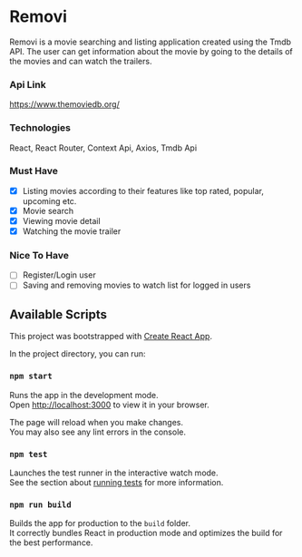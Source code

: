 # Removi

Removi is a movie searching and listing application created using the Tmdb API. The user can get information about the movie by going to the details of the movies and can watch the trailers.

### Api Link

https://www.themoviedb.org/


### Technologies

React, React Router, Context Api, Axios, Tmdb Api

### Must Have

- [x] Listing movies according to their features like top rated, popular, upcoming etc.
- [x] Movie search
- [x] Viewing movie detail
- [x] Watching the movie trailer

### Nice To Have

- [ ] Register/Login user
- [ ] Saving and removing movies to watch list for logged in users

## Available Scripts

This project was bootstrapped with [Create React App](https://github.com/facebook/create-react-app).

In the project directory, you can run:

### `npm start`

Runs the app in the development mode.\
Open [http://localhost:3000](http://localhost:3000) to view it in your browser.

The page will reload when you make changes.\
You may also see any lint errors in the console.

### `npm test`

Launches the test runner in the interactive watch mode.\
See the section about [running tests](https://facebook.github.io/create-react-app/docs/running-tests) for more information.

### `npm run build`

Builds the app for production to the `build` folder.\
It correctly bundles React in production mode and optimizes the build for the best performance.
